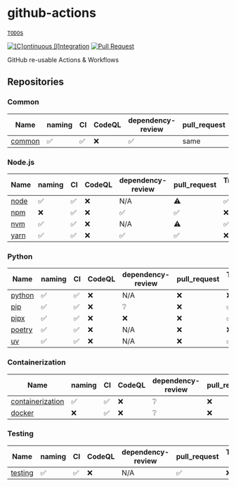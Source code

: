 # github-actions

[`TODO`s](./TODO.md)

[![[C]ontinuous [I]ntegration](https://github.com/percebus/github-actions/actions/workflows/always.yml/badge.svg)](https://github.com/percebus/github-actions/actions/workflows/always.yml) [![Pull Request](https://github.com/percebus/github-actions/actions/workflows/pull_request.yml/badge.svg?event=pull_request)](https://github.com/percebus/github-actions/actions/workflows/pull_request.yml)

GitHub re-usable Actions &amp; Workflows

## Repositories

### Common

| Name                                                        | naming | CI  | CodeQL | dependency-review | pull_request | Trigger 1x | Tests | semantic-release |
| ----------------------------------------------------------- | ------ | --- | ------ | ----------------- | ------------ | ---------- | ----- | ---------------- |
| [common](https://github.com/percebus/github-actions-common) | ✅     | ✅  | ❌     | ✅                | same         | ❌         | ✅    | ❌               |

### Node.js

| Name                                                    | naming | CI  | CodeQL | dependency-review | pull_request | Trigger 1x | Tests | semantic-release |
| ------------------------------------------------------- | ------ | --- | ------ | ----------------- | ------------ | ---------- | ----- | ---------------- |
| [node](https://github.com/percebus/github-actions-node) | ✅     | ✅  | ❌     | N/A               | ⚠️           | ✅         | ✅    | ❌               |
| [npm](https://github.com/percebus/github-actions-npm)   | ❌     | ✅  | ❌     | ✅                | ✅           | ❌         | ✅    | ❌               |
| [nvm](https://github.com/percebus/github-actions-nvm)   | ✅     | ✅  | ❌     | N/A               | ⚠️           | ✅         | ✅    | ❌               |
| [yarn](https://github.com/percebus/github-actions-yarn) | ✅     | ✅  | ❌     | ✅                | ✅           | ❌         | ✅    | ❌               |

### Python

| Name                                                        | naming | CI  | CodeQL | dependency-review | pull_request | Trigger 1x | Tests | semantic-release |
| ----------------------------------------------------------- | ------ | --- | ------ | ----------------- | ------------ | ---------- | ----- | ---------------- |
| [python](https://github.com/percebus/github-actions-python) | ✅     | ✅  | ❌     | N/A               | ❌           | ❌         | ✅    | ❌               |
| [pip](https://github.com/percebus/github-actions-pip)       | ✅     | ✅  | ❌     | ❔                | ❌           | ✅         | ✅    | ❌               |
| [pipx](https://github.com/percebus/github-actions-pipx)     | ✅     | ✅  | ❌     | ❌                | ❌           | ✅         | ✅    | ❌               |
| [poetry](https://github.com/percebus/github-actions-poetry) | ✅     | ✅  | ❌     | N/A               | ❌           | ❌         | ✅    | ❌               |
| [uv](https://github.com/percebus/github-actions-uv)         | ✅     | ✅  | ❌     | N/A               | ❌           | ✅         | ✅    | ❌               |

### Containerization

| Name                                                                            | naming | CI  | CodeQL | dependency-review | pull_request | Trigger 1x | Tests | semantic-release |
| ------------------------------------------------------------------------------- | ------ | --- | ------ | ----------------- | ------------ | ---------- | ----- | ---------------- |
| [containerization](https://github.com/percebus/github-actions-containerization) | ✅     | ✅  | ❌     | ❔                | ❌           | ❌         | ✅    | ❌               |
| [docker](https://github.com/percebus/github-actions-docker)                     | ❌     | ✅  | ❌     | ❔                | ❌           |            | ✅    | ❌               |

### Testing

| Name                                                          | naming | CI  | CodeQL | dependency-review | pull_request | Trigger 1x | Tests | semantic-release |
| ------------------------------------------------------------- | ------ | --- | ------ | ----------------- | ------------ | ---------- | ----- | ---------------- |
| [testing](https://github.com/percebus/github-actions-testing) | ✅     | ✅  | ❌     | N/A               | ✅           | ❌         | ✅    | ❌               |
